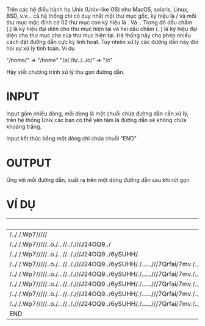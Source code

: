 Trên các hệ điều hành họ Unix (Unix-like OS) như MacOS, solaris, Linux, BSD, v.v... cả hệ thống chỉ có duy nhất một thư mục gốc, ký hiệu là / và mỗi thư mục mặc định có 02 thư mục con ký hiệu là . Và .. Trong đó dấu chấm (.) là ký hiệu đại diện cho thư mục hiện tại và hai dấu chấm (..) là ký hiệu đại diện cho thư mục cha của thư mục hiện tại. Hệ thống này cho phép nhiều cách đặt đường dẫn cực kỳ linh hoạt. Tuy nhiên xử lý các đường dẫn này đòi hỏi sự xử lý tính toán. Ví dụ

"/home/" => "/home"
"/a/./b/../../c/" => "/c"

Hãy viết chương trình xử lý thu gọn đường dẫn.

# INPUT
Input gồm nhiều dòng, mỗi dòng là một chuỗi chứa đường dẫn cần xử lý, trên hệ thống Unix các bạn có thể yên tâm là đường dẫn sẽ không chứa khoảng trắng.

Input kết thúc bằng một dòng chỉ chứa chuỗi “END”

# OUTPUT
Ứng với mỗi đường dẫn, xuất ra trên một dòng đường dẫn sau khi rút gọn

# VÍ DỤ
| Input                                             | Ouput |
|---------------------------------------------------|-------|
| /.././.Wp7///// |   /.Wp7    |
| /.././.Wp7/////..o./...//.././//J24OQ9../ | /.Wp7/..o./J24OQ9.. |
| /.././.Wp7/////..o./...//.././//J24OQ9../6ySUHH/. | /.Wp7/..o./J24OQ9../6ySUHH |
| /.././.Wp7/////..o./...//.././//J24OQ9../6ySUHH/./......///7Qrfai/7mv./../r./ | /.Wp7/..o./J24OQ9../6ySUHH/....../7Qrfai/r. |
| /.././.Wp7/////..o./...//.././//J24OQ9../6ySUHH/./......///7Qrfai/7mv./../r././.../.../Ew4..../..../ | /.Wp7/..o./J24OQ9../6ySUHH/....../7Qrfai/r./.../.../Ew4..../.... |
| /.././.Wp7/////..o./...//.././//J24OQ9../6ySUHH/./......///7Qrfai/7mv./../r././.../.../Ew4..../..../...1H.././/l7IVDjG/.//...///..../ | /.Wp7/..o./J24OQ9../6ySUHH/....../7Qrfai/r./.../.../Ew4..../..../...1H../l7IVDjG/.../.... |
| /.././.Wp7/////..o./...//.././//J24OQ9../6ySUHH/./......///7Qrfai/7mv./../r././.../.../Ew4..../..../...1H.././/l7IVDjG/.//...///....//ghS0./6......./// | /.Wp7/..o./J24OQ9../6ySUHH/....../7Qrfai/r./.../.../Ew4..../..../...1H../l7IVDjG/.../..../ghS0./6....... |
| /.././.Wp7/////..o./...//.././//J24OQ9../6ySUHH/./......///7Qrfai/7mv./../r././.../.../Ew4..../..../...1H.././/l7IVDjG/.//...///....//ghS0./6.......////..///p9mRJyj/z6oFdZ/././......//..///.///...../ | /.Wp7/..o./J24OQ9../6ySUHH/....../7Qrfai/r./.../.../Ew4..../..../...1H../l7IVDjG/.../..../ghS0./p9mRJyj/z6oFdZ/..... |
| END   | |